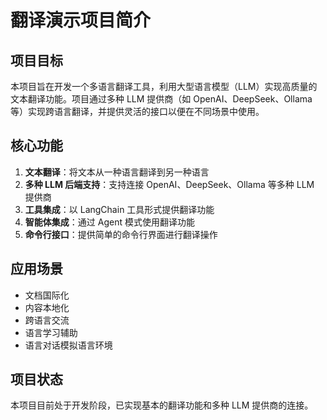 # 翻译演示项目简介

## 项目目标

本项目旨在开发一个多语言翻译工具，利用大型语言模型（LLM）实现高质量的文本翻译功能。项目通过多种 LLM 提供商（如 OpenAI、DeepSeek、Ollama 等）实现跨语言翻译，并提供灵活的接口以便在不同场景中使用。

## 核心功能

1. **文本翻译**：将文本从一种语言翻译到另一种语言
2. **多种 LLM 后端支持**：支持连接 OpenAI、DeepSeek、Ollama 等多种 LLM 提供商
3. **工具集成**：以 LangChain 工具形式提供翻译功能
4. **智能体集成**：通过 Agent 模式使用翻译功能
5. **命令行接口**：提供简单的命令行界面进行翻译操作

## 应用场景

- 文档国际化
- 内容本地化
- 跨语言交流
- 语言学习辅助
- 语言对话模拟语言环境

## 项目状态

本项目目前处于开发阶段，已实现基本的翻译功能和多种 LLM 提供商的连接。

